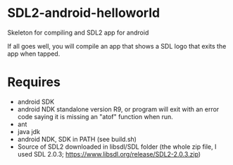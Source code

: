 # SDL2-android-helloworld
Skeleton for compiling and SDL2 app for android

If all goes well, you will compile an app that shows a SDL logo that exits the app when tapped.

# Requires 
* android SDK
* android NDK standalone version R9, or program will exit with an error code saying it is missing an "atof" function when run.
* ant
* java jdk
* android NDK, SDK in PATH (see build.sh)
* Source of SDL2 downloaded in libsdl/SDL folder (the whole zip file, I used SDL 2.0.3; https://www.libsdl.org/release/SDL2-2.0.3.zip)